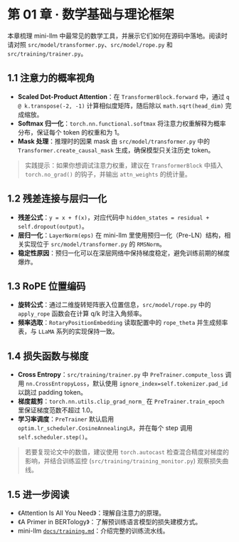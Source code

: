 # 第 01 章 · 数学基础与理论框架

本章梳理 mini-llm 中最常见的数学工具，并展示它们如何在源码中落地。阅读时请对照 `src/model/transformer.py`、`src/model/rope.py` 和 `src/training/trainer.py`。

## 1.1 注意力的概率视角
- **Scaled Dot-Product Attention**：在 `TransformerBlock.forward` 中，通过 `q @ k.transpose(-2, -1)` 计算相似度矩阵，随后除以 `math.sqrt(head_dim)` 完成缩放。
- **Softmax 归一化**：`torch.nn.functional.softmax` 将注意力权重解释为概率分布，保证每个 token 的权重和为 1。
- **Mask 处理**：推理时的因果 mask 由 `src/model/transformer.py` 中的 `Transformer.create_causal_mask` 生成，确保模型只关注历史 token。

> 实践提示：如果你想调试注意力权重，建议在 `TransformerBlock` 中插入 `torch.no_grad()` 的钩子，并输出 `attn_weights` 的统计量。

## 1.2 残差连接与层归一化
- **残差公式**：`y = x + f(x)`，对应代码中 `hidden_states = residual + self.dropout(output)`。
- **层归一化**：`LayerNorm(eps)` 在 mini-llm 里使用预归一化（Pre-LN）结构，相关实现位于 `src/model/transformer.py` 的 `RMSNorm`。
- **稳定性原因**：预归一化可以在深层网络中保持梯度稳定，避免训练前期的梯度爆炸。

## 1.3 RoPE 位置编码
- **旋转公式**：通过二维旋转矩阵嵌入位置信息，`src/model/rope.py` 中的 `apply_rope` 函数会在计算 q/k 时注入角频率。
- **频率选取**：`RotaryPositionEmbedding` 读取配置中的 `rope_theta` 并生成频率表，与 `LLaMA` 系列的实现保持一致。

## 1.4 损失函数与梯度
- **Cross Entropy**：`src/training/trainer.py` 中 `PreTrainer.compute_loss` 调用 `nn.CrossEntropyLoss`，默认使用 `ignore_index=self.tokenizer.pad_id` 以跳过 padding token。
- **梯度裁剪**：`torch.nn.utils.clip_grad_norm_` 在 `PreTrainer.train_epoch` 里保证梯度范数不超过 1.0。
- **学习率调度**：`PreTrainer` 默认启用 `optim.lr_scheduler.CosineAnnealingLR`，并在每个 step 调用 `self.scheduler.step()`。

> 若要复现论文中的数值，建议使用 `torch.autocast` 检查混合精度对梯度的影响，并结合训练监控 (`src/training/training_monitor.py`) 观察损失曲线。

## 1.5 进一步阅读
- 《Attention Is All You Need》：理解自注意力的原理。
- 《A Primer in BERTology》：了解预训练语言模型的损失建模方式。
- mini-llm [`docs/training.md`](../../training.md)：介绍完整的训练流水线。
